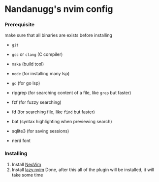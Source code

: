 # Nandanugg's nvim config

### Prerequisite

make sure that all binaries are exists before installing

- `git`
- `gcc` or `clang` (C compiler)
- `make` (build tool)
- `node` (for installing many lsp)
- `go` (for go lsp)

- ripgrep (for searching content of a file, like `grep` but faster)
- fzf (for fuzzy searching)
- fd (for searching file, like `find` but faster)
- bat (syntax highlighting when previewing search)
- sqlite3 (for saving sessions)
- nerd font

### Installing

1. Install [ NeoVim ](https://github.com/neovim/neovim/blob/master/INSTALL.md)
2. Install [lazy.nvim](https://www.lazyvim.org/installation)
   Done, after this all of the plugin will be installed, it will take some time
